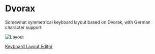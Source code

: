 # Dvorax
Somewhat symmetrical keyboard layout based on Dvorak, with German character support

![Layout](https://github.com/xdlg/Dvorax/blob/master/layout.png)

[Keyboard Layout Editor](http://www.keyboard-layout-editor.com/##@@_c=%23cf1d67%3B&=%7B%0A%5B&=(%0A4&=!%0A3&_c=%23f37201%3B&=%2F@%0A2&_c=%238eb734%3B&=%23%0A1&_c=%2300548c%3B&=$%0A0&_c=%23cccccc%3B&=~%0A%5E&_c=%2300afef%3B&=%2F&%0A5&_c=%238eb734%3B&=*%0A6&_c=%23f37201%3B&=+%0A7&_c=%23cf1d67%3B&=%2F=%0A8&=)%0A9&=%7D%0A%5D&_a:7&w:2%3B&=%3B&@_a:4&w:1.5%3B&=Tab&=%22%0A'&_c=%23f37201%3B&=%3C%0A,&_c=%238eb734%3B&=%3E%0A.&_c=%2300548c%3B&=P&=Y&_c=%2300afef%3B&=F&=G&_c=%238eb734%3B&=C%0A%0A%0A%0A%0A%0A%0A%0A%0A%0A%C3%87&_c=%23f37201%3B&=R&_c=%23cf1d67%3B&=L&=%3F%0A%2F%2F&=%7C%0A%5C&_x:0.25&w:1.25&h:2&w2:1.5&h2:1&x2:-0.25%3B&=Enter%3B&@_w:1.75%3B&=Backspace&=A%0A%0A%0A%0A%0A%0A%0A%0A%0A%0A%C3%84&_c=%23f37201%3B&=O%0A%0A%0A%0A%0A%0A%0A%0A%0A%0A%C3%96&_c=%238eb734%3B&=E%0A%0A%0A%0A%0A%0A%0A%0A%0A%0A%E2%82%AC&_c=%2300548c%3B&=U%0A%0A%0A%0A%0A%0A%0A%0A%0A%0A%C3%9C&=I&_c=%2300afef%3B&=D&=H&_c=%238eb734%3B&=T&_c=%23f37201%3B&=N&_c=%23cf1d67%3B&=S%0A%0A%0A%0A%0A%0A%0A%0A%0A%0A%C3%9F&=%2F_%0A-&=%0A%25%3B&@_w:1.25%3B&=Shift&=%2F:%0A%2F%3B&_c=%23f37201%3B&=Q&_c=%238eb734%3B&=J&_c=%2300548c%3B&=K&=X&_c=%23cccccc%3B&=%60%0A%C2%B4&_c=%2300afef%3B&=B&=M&_c=%238eb734%3B&=W&_c=%23f37201%3B&=V&_c=%23cf1d67%3B&=Z&_w:2.75%3B&=Shift%3B&@_c=%23cccccc&w:1.25%3B&=Ctrl&_w:1.25%3B&=Win&_w:1.25%3B&=Alt&_a:7&w:6.25%3B&=&_a:4&w:1.25%3B&=AltGr&_w:1.25%3B&=Win&_w:1.25%3B&=Menu&_w:1.25%3B&=Ctrl)
